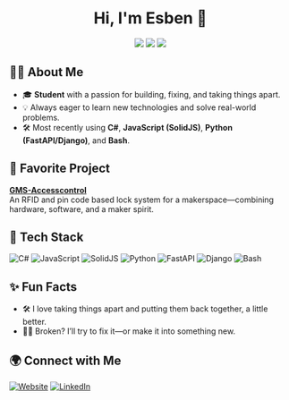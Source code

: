 <!-- Profile README for eldahl -->

<h1 align="center">Hi, I'm Esben 👋</h1>
<p align="center">
  <img src="https://img.shields.io/badge/Student-Learn%20%F0%9F%93%9A-blueviolet" />
  <img src="https://img.shields.io/badge/Loves-Building%20and%20Fixing-ff7f50" />
  <img src="https://img.shields.io/badge/Favorite%20Stack-C%23%2C%20JavaScript%2C%20Python%2C%20Bash-6a1b9a" />
</p>

## 👨‍💻 About Me

- 🎓 **Student** with a passion for building, fixing, and taking things apart.
- 💡 Always eager to learn new technologies and solve real-world problems.
- 🛠️ Most recently using **C#**, **JavaScript (SolidJS)**, **Python (FastAPI/Django)**, and **Bash**.

## 🚀 Favorite Project

**[GMS-Accesscontrol](https://github.com/eldahl/GMS-Accesscontrol)**  
An RFID and pin code based lock system for a makerspace—combining hardware, software, and a maker spirit.

## 🧰 Tech Stack

![C#](https://img.shields.io/badge/C%23-239120?style=flat&logo=c-sharp&logoColor=white)
![JavaScript](https://img.shields.io/badge/JavaScript-F7DF1E?style=flat&logo=javascript&logoColor=black)
![SolidJS](https://img.shields.io/badge/SolidJS-2c4f7c?style=flat&logo=solid&logoColor=white)
![Python](https://img.shields.io/badge/Python-3776AB?style=flat&logo=python&logoColor=white)
![FastAPI](https://img.shields.io/badge/FastAPI-009688?style=flat&logo=fastapi&logoColor=white)
![Django](https://img.shields.io/badge/Django-092E20?style=flat&logo=django&logoColor=white)
![Bash](https://img.shields.io/badge/Bash-4EAA25?style=flat&logo=gnu-bash&logoColor=white)

## ✨ Fun Facts

- 🛠️ I love taking things apart and putting them back together, a little better.
- 🧑‍🔧 Broken? I’ll try to fix it—or make it into something new.

## 🌍 Connect with Me

[![Website](https://img.shields.io/badge/eldc.dk-Website-blue?logo=google-chrome)](https://eldc.dk)
[![LinkedIn](https://img.shields.io/badge/eldahlc-LinkedIn-0A66C2?logo=linkedin)](https://linkedin.com/in/eldahlc)
